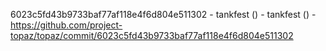 6023c5fd43b9733baf77af118e4f6d804e511302 - tankfest () - tankfest () - https://github.com/project-topaz/topaz/commit/6023c5fd43b9733baf77af118e4f6d804e511302
